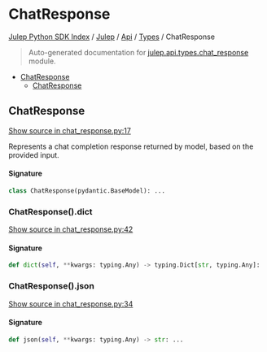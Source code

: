 # ChatResponse

[Julep Python SDK Index](../../../README.md#julep-python-sdk-index) / [Julep](../../index.md#julep) / [Api](../index.md#api) / [Types](./index.md#types) / ChatResponse

> Auto-generated documentation for [julep.api.types.chat_response](../../../../../../../julep/api/types/chat_response.py) module.

- [ChatResponse](#chatresponse)
  - [ChatResponse](#chatresponse-1)

## ChatResponse

[Show source in chat_response.py:17](../../../../../../../julep/api/types/chat_response.py#L17)

Represents a chat completion response returned by model, based on the provided input.

#### Signature

```python
class ChatResponse(pydantic.BaseModel): ...
```

### ChatResponse().dict

[Show source in chat_response.py:42](../../../../../../../julep/api/types/chat_response.py#L42)

#### Signature

```python
def dict(self, **kwargs: typing.Any) -> typing.Dict[str, typing.Any]: ...
```

### ChatResponse().json

[Show source in chat_response.py:34](../../../../../../../julep/api/types/chat_response.py#L34)

#### Signature

```python
def json(self, **kwargs: typing.Any) -> str: ...
```